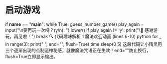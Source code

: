 # 启动游戏
if __name__ == "__main__":
    while True:
        guess_number_game()
        play_again = input("\n要再玩一次吗？(y/n): ") lower()
        if play_again != 'y':
            print("\👋 感谢游玩，再见啦！")
            break
🔍 代码趣味解析
1  魔法欢迎动画 (lines 6-10)
python
for _ in range(3):
    print(" ", end="", flush=True)
    time sleep(0 5)
这段代码让小精灵用三个逐渐出现的点制造神秘感，就像魔法咒语正在生效！end=""防止换行，flush=True立即显示输出。
